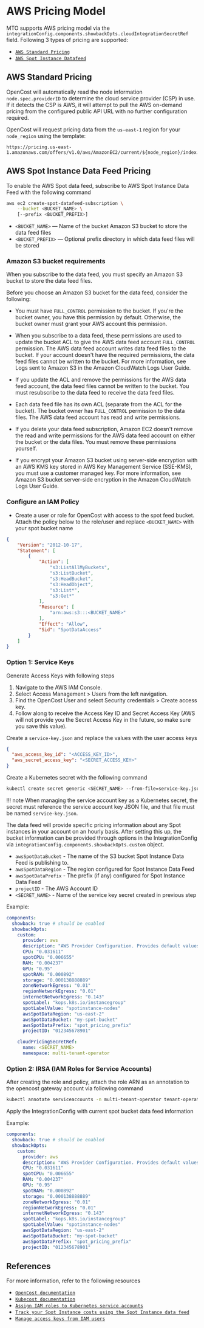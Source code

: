 # AWS Pricing Model

MTO supports AWS pricing model via the `integrationConfig.components.showbackOpts.cloudIntegrationSecretRef` field. Following 3 types of pricing are supported:

- [`AWS Standard Pricing`](#aws-standard-pricing)
- [`AWS Spot Instance Datafeed`](#aws-spot-instance-data-feed-pricing)

## AWS Standard Pricing

OpenCost will automatically read the node information `node.spec.providerID` to determine the cloud service provider (CSP) in use. If it detects the CSP is AWS, it will attempt to pull the AWS on-demand pricing from the configured public API URL with no further configuration required.

OpenCost will request pricing data from the `us-east-1` region for your `node_region` using the template:

```url
https://pricing.us-east-1.amazonaws.com/offers/v1.0/aws/AmazonEC2/current/${node_region}/index.json
```

## AWS Spot Instance Data Feed Pricing

To enable the AWS Spot data feed, subscribe to AWS Spot Instance Data Feed with the following command

```sh
aws ec2 create-spot-datafeed-subscription \
    --bucket <BUCKET_NAME> \
    [--prefix <BUCKET_PREFIX>]
```

- `<BUCKET_NAME>` — Name of the bucket Amazon S3 bucket to store the data feed files
- `<BUCKET_PREFIX>` — Optional prefix directory in which data feed files will be stored

### Amazon S3 bucket requirements

When you subscribe to the data feed, you must specify an Amazon S3 bucket to store the data feed files.

Before you choose an Amazon S3 bucket for the data feed, consider the following:

- You must have `FULL_CONTROL` permission to the bucket. If you're the bucket owner, you have this permission by default. Otherwise, the bucket owner must grant your AWS account this permission.

- When you subscribe to a data feed, these permissions are used to update the bucket ACL to give the AWS data feed account `FULL_CONTROL` permission. The AWS data feed account writes data feed files to the bucket. If your account doesn't have the required permissions, the data feed files cannot be written to the bucket. For more information, see Logs sent to Amazon S3 in the Amazon CloudWatch Logs User Guide.

- If you update the ACL and remove the permissions for the AWS data feed account, the data feed files cannot be written to the bucket. You must resubscribe to the data feed to receive the data feed files.

- Each data feed file has its own ACL (separate from the ACL for the bucket). The bucket owner has `FULL_CONTROL` permission to the data files. The AWS data feed account has read and write permissions.

- If you delete your data feed subscription, Amazon EC2 doesn't remove the read and write permissions for the AWS data feed account on either the bucket or the data files. You must remove these permissions yourself.

- If you encrypt your Amazon S3 bucket using server-side encryption with an AWS KMS key stored in AWS Key Management Service (SSE-KMS), you must use a customer managed key. For more information, see Amazon S3 bucket server-side encryption in the Amazon CloudWatch Logs User Guide.

### Configure an IAM Policy

- Create a user or role for OpenCost with access to the spot feed bucket. Attach the policy below to the role/user and replace `<BUCKET_NAME>` with your spot bucket name

```json
{
    "Version": "2012-10-17",
    "Statement": [
        {
            "Action": [
                "s3:ListAllMyBuckets",
                "s3:ListBucket",
                "s3:HeadBucket",
                "s3:HeadObject",
                "s3:List*",
                "s3:Get*"
            ],
            "Resource": [
                "arn:aws:s3:::<BUCKET_NAME>"
            ],
            "Effect": "Allow",
            "Sid": "SpotDataAccess"
        }
    ]
}
```

### Option 1: Service Keys

Generate Access Keys with following steps

1. Navigate to the AWS IAM Console.
1. Select Access Management > Users from the left navigation.
1. Find the OpenCost User and select Security credentials > Create access key.
1. Follow along to receive the Access Key ID and Secret Access Key (AWS will not provide you the Secret Access Key in the future, so make sure you save this value).

Create a `service-key.json` and replace the values with the user access keys

```json
{
  "aws_access_key_id": "<ACCESS_KEY_ID>",
  "aws_secret_access_key": "<SECRET_ACCESS_KEY>"
}
```

Create a Kubernetes secret with the following command

```sh
kubectl create secret generic <SECRET_NAME> --from-file=service-key.json --namespace multi-tenant-operator
```

!!! note
    When managing the service account key as a Kubernetes secret, the secret must reference the service account key JSON file, and that file must be named `service-key.json`.

The data feed will provide specific pricing information about any Spot instances in your account on an hourly basis. After setting this up, the bucket information can be provided through options in the IntegrationConfig via `integrationConfig.components.showbackOpts.custom` object.

- `awsSpotDataBucket` - The name of the S3 bucket Spot Instance Data Feed is publishing to.
- `awsSpotDataRegion` - The region configured for Spot Instance Data Feed
- `awsSpotDataPrefix` - The prefix (if any) configured for Spot Instance Data Feed
- `projectID` - The AWS Account ID
- `<SECRET_NAME>` - Name of the service key secret created in previous step

Example:

```yaml
components:
  showback: true # should be enabled
  showbackOpts:
    custom:
      provider: aws
      description: "AWS Provider Configuration. Provides default values used if instance type or spot information is not found."
      CPU: "0.031611"
      spotCPU: "0.006655"
      RAM: "0.004237"
      GPU: "0.95"
      spotRAM: "0.000892"
      storage: "0.000138888889"
      zoneNetworkEgress: "0.01"
      regionNetworkEgress: "0.01"
      internetNetworkEgress: "0.143"
      spotLabel: "kops.k8s.io/instancegroup"
      spotLabelValue: "spotinstance-nodes"
      awsSpotDataRegion: "us-east-2"
      awsSpotDataBucket: "my-spot-bucket"
      awsSpotDataPrefix: "spot_pricing_prefix"
      projectID: "012345678901"

    cloudPricingSecretRef:
      name: <SECRET_NAME>
      namespace: multi-tenant-operator
```

### Option 2: IRSA (IAM Roles for Service Accounts)

After creating the role and policy, attach the role ARN as an annotation to the opencost gateway account via following command

```sh
kubectl annotate serviceaccounts -n multi-tenant-operator tenant-operator-opencost-gateway eks.amazonaws.com/role-arn=<ROLE_ARN>
```

Apply the IntegrationConfig with current spot bucket data feed information

Example:

```yaml
components:
  showback: true # should be enabled
  showbackOpts:
    custom:
      provider: aws
      description: "AWS Provider Configuration. Provides default values used if instance type or spot information is not found."
      CPU: "0.031611"
      spotCPU: "0.006655"
      RAM: "0.004237"
      GPU: "0.95"
      spotRAM: "0.000892"
      storage: "0.000138888889"
      zoneNetworkEgress: "0.01"
      regionNetworkEgress: "0.01"
      internetNetworkEgress: "0.143"
      spotLabel: "kops.k8s.io/instancegroup"
      spotLabelValue: "spotinstance-nodes"
      awsSpotDataRegion: "us-east-2"
      awsSpotDataBucket: "my-spot-bucket"
      awsSpotDataPrefix: "spot_pricing_prefix"
      projectID: "012345678901"
```

## References

For more information, refer to the following resources

- [`OpenCost documentation`](https://www.opencost.io/docs/configuration/aws)
- [`Kubecost documentation`](https://docs.kubecost.com/install-and-configure/install/cloud-integration/aws-cloud-integrations)
- [`Assign IAM roles to Kubernetes service accounts`](https://docs.aws.amazon.com/eks/latest/userguide/associate-service-account-role.html)
- [`Track your Spot Instance costs using the Spot Instance data feed`](https://docs.aws.amazon.com/AWSEC2/latest/UserGuide/spot-data-feeds.html)
- [`Manage access keys from IAM users`](https://docs.aws.amazon.com/IAM/latest/UserGuide/id_credentials_access-keys.html)

